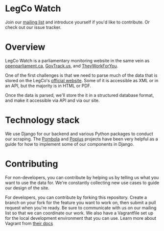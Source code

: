 LegCo Watch
===========

Join our [mailing list](https://groups.google.com/forum/#!forum/legco-watch) and introduce yourself if you'd
like to contribute.  Or check out our issue tracker.

Overview
========

LegCo Watch is a parliamentary monitoring website in the same vein as [openparliament.ca](http://openparliament.ca),
[GovTrack.us](http://govtrack.us), and [TheyWorkForYou](http://theyworkforyou.com).

One of the first challenges is that we need to parse much of the data that is stored on the LegCo's
[official website](http://legco.gov.hk).  Some of it is accessible as XML or in an API, but the majority
is in HTML or PDF.

Once the data is parsed, we'll store the it in a structured database format, and make it accessible via API and via our site.

Technology stack
================

We use Django for our backend and various Python packages to conduct our scraping.  The
[Pombola](https://github.com/mysociety/pombola/) and [Poplus](http://poplus.org/) projects have been very
helpful as a guide for how to implement some of our components in Django.

Contributing
============

For non-developers, you can contribute by helping us by telling us what you want to use the data for.
We're constantly collecting new use cases to guide our design of the site.

For developers, you can contribute by forking this repository.  Create a branch on your fork for the feature you
want to work on, then submit a pull request when you're ready.  Be sure to communicate with us on our
mailing list so that we can coordinate our work.  We also have a Vagrantfile set up for the local development
environment that you can use.  Learn more about Vagrant from
[their docs](http://docs.vagrantup.com/v2/getting-started/index.html)
